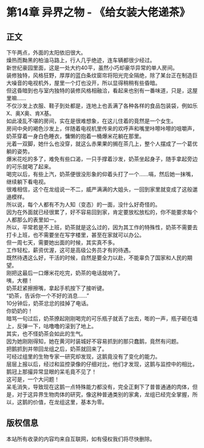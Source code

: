 # 第14章 异界之物 - 《给女装大佬递茶》

## 正文

下午两点，外面的太阳依旧很大。  
燥热而黝黑的柏油马路上，行人几乎绝迹，连车辆都很少经过。  
新世纪豪园里面，这是一处大约40平，虽然小巧却豪华异常的单人房间。  
装修独特，风格狂野，厚厚的蓝白条纹窗帘将阳光完全隔绝，除了某台正在制造巨大噪音的电视机外，屋里一个灯也没开，所以显得稍稍有些昏暗。  
但这昏暗到也与室内独特的装修风格相融洽，看起来也别有一番味道，只是，这屋里嘛……  
不仅沙发上衣服、鞋子到处都是，连地上也丢满了各种各样的食品包装袋，例如乐X、奥X奥、肯X基。  
如此凌乱不堪的房间，实在是很难想象，在这儿住着的竟然是一个女生。  
房间中央的褐色沙发上，伴随着电视机里传来的欢呼声和嘴里咔嚓咔嚓的咀嚼声，奶茶穿着一身白色睡衣，慵懒的抱着一桶爆米花躺在那里。  
光着一双脚，她什么也没穿，就这么赤果果的搁在茶几上，整个人摆成了一个葛优躺的姿势。  
爆米花吃的多了，难免有些口渴，一只手撑着沙发，奶茶坐起身子，随手拿起旁边的可乐就喝了起来。  
喝完以后，有些上汽，奶茶便很没形象的仰着头打了一个……嗝，然后她一抹嘴，继续躺下看电视。  
很难相信，这个在龙组说一不二，威严满满的大姐头，一回到家里就变成了这般邋遢模样。  
所以说，每个人都有不为人知（变态）的一面，没什么好奇怪的。  
因为在外面就已经很累了，好不容易回到家，肯定要放松放松的，你不能要求每个人都那么的表里如一。  
所以，平常若是不上班，奶茶就是这么过的，因为其工作的特殊性，奶茶不需要去打卡上班，也不需要坐在写字楼里，甚至在家就可以办公。  
但一周七天，需要她出面的时候，其实真不多。  
工作轻松，薪资优渥，这可是高级公务员才有的待遇。  
既然待遇这么好，干活的时候，自然是要全力以赴，不能辜负了国家和人民的期望。  
刚把这最后一口爆米花吃完，奶茶的电话就响了。  
咦，大棚！  
奶茶赶紧擦擦嘴，拿起手机按下了接听键。  
“奶茶，告诉你一个不好的消息……”  
10分钟后，奶茶忿忿的挂掉了电话。  
你奶奶的！  
暗骂一句过后，奶茶撩起刚刚喝完的可乐瓶子就丢了出去，嘭的一声，瓶子砸在墙上，反弹一下，咕噜噜的滚到了地上。  
其实，也不怪奶茶会如此的生气。  
因为她刚刚得知，她在黄河时装城好不容易抓到的那只蠢鹅，竟然有问题。  
把鹅抓到并带回龙组之后，奶茶就回来了。  
可经过组里的生物专家一研究却发现，这鹅竟没有了变化的能力。  
层层上报以后，经过和监控录像的仔细对比，他们才发现，这鹅与监控中的相比，鹅冠上那撮异常显眼的呆毛竟不见了！  
这可是，一个大问题！  
呆毛消失，导致现在这鹅一点特殊能力都没有，完全正剩下了普普通通的肉体，但是，对于这异界生物肉体的研究，像这种普通类别的家禽，龙组已经完全掌握，所以，这鹅的价值，在龙组这里，基本为零。

## 版权信息

本站所有收录的内容均来自互联网，如有侵权我们将尽快删除。
<!-- tcd_original_link http://www.wlsz.net/13/13680/308312.html -->
